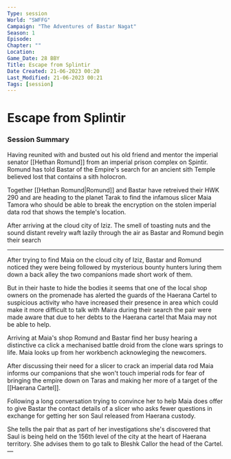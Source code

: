 ```yaml
---
Type: session
World: "SWFFG"
Campaign: "The Adventures of Bastar Nagat"
Season: 1
Episode: 
Chapter: ""
Location: 
Game_Date: 28 BBY 
Title: Escape from Splintir
Date Created: 21-06-2023 00:20
Last_Modified: 21-06-2023 00:21
Tags: [session]
---
```


# **Escape from Splintir**

### Session Summary
Having reunited with and busted out his old friend and mentor the imperial senator [[Hethan Romund]] from an imperial prison complex on Spintir. Romund has told Bastar of the Empire's search for an ancient sith Temple believed lost that contains a sith holocron. 

Together [[Hethan Romund|Romund]] and Bastar have retreived their HWK 290 and are heading to the planet Tarak to find the infamous slicer Maia Tamora who should be able to break the encryption on the stolen imperial data rod that shows the temple's location.

After arriving at the cloud city of Iziz. The smell of toasting nuts and the sound distant revelry waft lazily through the air as Bastar and Romund begin their search

----

After trying to find Maia on the cloud city of Iziz, Bastar and Romund noticed they were being followed by mysterious bounty hunters luring them down a back alley the two companions made short work of them.

But in their haste to hide the bodies it seems that one of the local shop owners on the promenade has alerted the guards of the Haerana Cartel to suspicious activity who have increased their presence in area which could make it more difficult to talk with Maira during their search the pair were made aware that due to her debts to the Haerana cartel that Maia may not be able to help. 

Arriving at Maia's shop Romund and Bastar find her busy hearing a distinctive ca click a mechanised battle droid from the clone wars springs to life. Maia looks up from her workbench acknowleging the newcomers. 

After discussing their need for a slicer to crack an imperial data rod Maia informs our companions that she won't touch imperial rods for fear of bringing the empire down on Taras and making her more of a target of the [[Haerana Cartel]]. 

Following a long conversation trying to convince her to help Maia does offer to give Bastar the contact details of a slicer who asks fewer questions in exchange for getting her son Saul released from Haerana custody.  

She tells the pair that as part of her investigations she's discovered that Saul is being held on the 156th level of the city at the heart of Haerana territory. She advises them to go talk to Bleshk Callor the head of the Cartel.
—

